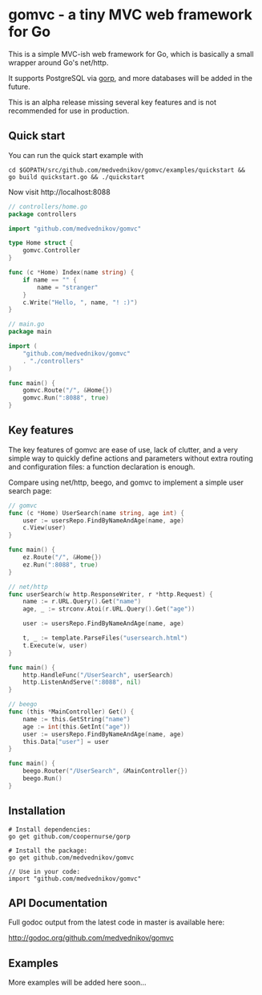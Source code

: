 # gomvc - a tiny MVC web framework for Go #

This is a simple MVC-ish web framework for Go, which is basically a small
wrapper around Go's net/http.

It supports PostgreSQL via [gorp](https://github.com/coopernurse/gorp), and
more databases will be added in the future.

This is an alpha release missing several key features and is not recommended
for use in production.


## Quick start ##
You can run the quick start example with

```
cd $GOPATH/src/github.com/medvednikov/gomvc/examples/quickstart &&
go build quickstart.go && ./quickstart
```

Now visit http://localhost:8088

```go
// controllers/home.go
package controllers

import "github.com/medvednikov/gomvc"

type Home struct {
	gomvc.Controller
}

func (c *Home) Index(name string) {
	if name == "" {
		name = "stranger"
	}
	c.Write("Hello, ", name, "! :)")
}

// main.go
package main

import (
	"github.com/medvednikov/gomvc"
	. "./controllers"
)

func main() {
	gomvc.Route("/", &Home{})
	gomvc.Run(":8088", true)
}
```


## Key features ##

The key features of gomvc are ease of use, lack of clutter, and a very simple
way to quickly define actions and parameters without extra routing and
configuration files: a function declaration is enough.

Compare using net/http, beego, and gomvc to implement a simple user search page:

```go
// gomvc
func (c *Home) UserSearch(name string, age int) {
	user := usersRepo.FindByNameAndAge(name, age)
	c.View(user)
}

func main() {
	ez.Route("/", &Home{})
	ez.Run(":8088", true)
}
```

```go
// net/http
func userSearch(w http.ResponseWriter, r *http.Request) {
	name := r.URL.Query().Get("name")
	age, _ := strconv.Atoi(r.URL.Query().Get("age"))

	user := usersRepo.FindByNameAndAge(name, age)

	t, _ := template.ParseFiles("usersearch.html")
	t.Execute(w, user)
}

func main() {
	http.HandleFunc("/UserSearch", userSearch)
	http.ListenAndServe(":8088", nil)
}
```

```go
// beego
func (this *MainController) Get() {
	name := this.GetString("name")
	age := int(this.GetInt("age"))
	user := usersRepo.FindByNameAndAge(name, age)
	this.Data["user"] = user
}

func main() {
	beego.Router("/UserSearch", &MainController{})
	beego.Run()
}
```


## Installation ##

    # Install dependencies:
    go get github.com/coopernurse/gorp

    # Install the package:
    go get github.com/medvednikov/gomvc
	    
    // Use in your code:
    import "github.com/medvednikov/gomvc"


## API Documentation ##

Full godoc output from the latest code in master is available here:

http://godoc.org/github.com/medvednikov/gomvc



## Examples ##

More examples will be added here soon...




 
